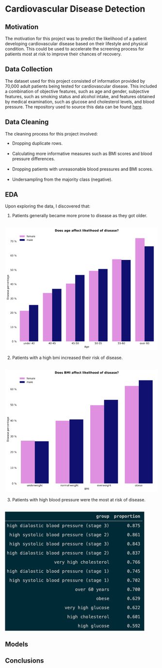 # Cardiovascular Disease Detection

## Motivation

The motivation for this project was to predict the likelihood of a patient developing cardiovascular disease based on their lifestyle and physical condition. This could be used to accelerate the screening process for patients most at risk to improve their chances of recovery.

## Data Collection

The dataset used for this project consisted of information provided by 70,000 adult patients being tested for cardiovascular disease. This included a combination of objective features, such as age and gender, subjective features, such as smoking status and alcohol intake, and features obtained by medical examination, such as glucose and cholesterol levels, and blood pressure. The repository used to source this data can be found [here](https://www.kaggle.com/sulianova/cardiovascular-disease-dataset).

## Data Cleaning

The cleaning process for this project involved:

- Dropping duplicate rows. <br/><br/>
- Calculating more informative measures such as BMI scores and blood pressure differences. <br/><br/>
- Dropping patients with unreasonable blood pressures and BMI scores. <br/><br/>
- Undersampling from the majority class (negative).

## EDA

Upon exploring the data, I discovered that:

1. Patients generally became more prone to disease as they got older. <br/><br/>
<img src="/images/age_and_gender.png" width="600"/>

2. Patients with a high bmi increased their risk of disease. <br/><br/>
<img src="/images/bmi_and_gender.png" width="600"/>

3. Patients with high blood pressure were the most at risk of disease. <br/><br/>
<img src="/images/top_12_groups.png"/>

## Models

## Conclusions
